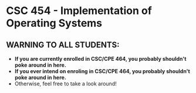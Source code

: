 # CSC 454 - Implementation of Operating Systems

## WARNING TO ALL STUDENTS: 
* **If you are currently enrolled in CSC/CPE 464, you probably shouldn't poke around in here.**
* **If you ever intend on enroling in CSC/CPE 464, you probably shouldn't poke around in here.**
* Otherwise, feel free to take a look around!
